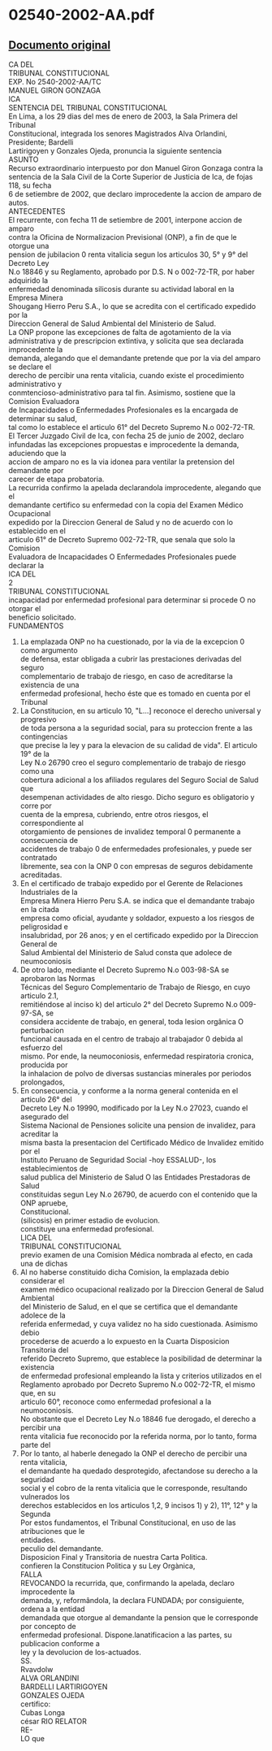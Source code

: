 
02540-2002-AA.pdf
=================
  
[Documento original](https://tc.gob.pe/jurisprudencia/2003/02540-2002-AA.pdf)  
---  
CA DEL  
TRIBUNAL CONSTITUCIONAL  
EXP. No 2540-2002-AA/TC  
MANUEL GIRON GONZAGA  
ICA  
SENTENCIA DEL TRIBUNAL CONSTITUCIONAL  
En Lima, a los 29 dias del mes de enero de 2003, la Sala Primera del Tribunal  
Constitucional, integrada los senores Magistrados Alva Orlandini, Presidente; Bardelli  
Lartirigoyen y Gonzales Ojeda, pronuncia la siguiente sentencia  
ASUNTO  
Recurso extraordinario interpuesto por don Manuel Giron Gonzaga contra la  
sentencia de la Sala Civil de la Corte Superior de Justicia de Ica, de fojas 118, su fecha  
6 de setiembre de 2002, que declaro improcedente la accion de amparo de autos.  
ANTECEDENTES  
El recurrente, con fecha 11 de setiembre de 2001, interpone accion de amparo  
contra la Oficina de Normalizacion Previsional (ONP), a fin de que le otorgue una  
pension de jubilacion 0 renta vitalicia segun los articulos 30, 5° y 9° del Decreto Ley  
N.o 18846 y su Reglamento, aprobado por D.S. N o 002-72-TR, por haber adquirido la  
enfermedad denominada silicosis durante su actividad laboral en la Empresa Minera  
Shougang Hierro Peru S.A., lo que se acredita con el certificado expedido por la  
Direccion General de Salud Ambiental del Ministerio de Salud.  
La ONP propone las excepciones de falta de agotamiento de la via  
administrativa y de prescripcion extintiva, y solicita que sea declarada improcedente la  
demanda, alegando que el demandante pretende que por la via del amparo se declare el  
derecho de percibir una renta vitalicia, cuando existe el procedimiento administrativo y  
conmtencioso-administrativo para tal fin. Asimismo, sostiene que la Comision Evaluadora  
de Incapacidades o Enfermedades Profesionales es la encargada de determinar su salud,  
tal como lo establece el articulo 61° del Decreto Supremo N.o 002-72-TR.  
El Tercer Juzgado Civil de Ica, con fecha 25 de junio de 2002, declaro  
infundadas las excepciones propuestas e improcedente la demanda, aduciendo que la  
accion de amparo no es la via idonea para ventilar la pretension del demandante por  
carecer de etapa probatoria.  
La recurrida confirmo la apelada declarandola improcedente, alegando que el  
demandante certifico su enfermedad con la copia del Examen Médico Ocupacional  
expedido por la Direccion General de Salud y no de acuerdo con lo establecido en el  
articulo 61° de Decreto Supremo 002-72-TR, que senala que solo la Comision  
Evaluadora de Incapacidades O Enfermedades Profesionales puede declarar la  
ICA DEL  
2  
TRIBUNAL CONSTITUCIONAL  
incapacidad por enfermedad profesional para determinar si procede O no otorgar el  
beneficio solicitado.  
FUNDAMENTOS  
1. La emplazada ONP no ha cuestionado, por la via de la excepcion 0 como argumento  
de defensa, estar obligada a cubrir las prestaciones derivadas del seguro  
complementario de trabajo de riesgo, en caso de acreditarse la existencia de una  
enfermedad profesional, hecho éste que es tomado en cuenta por el Tribunal  
2. La Constitucion, en su articulo 10, "L...] reconoce el derecho universal y progresivo  
de toda persona a la seguridad social, para su proteccion frente a las contingencias  
que precise la ley y para la elevacion de su calidad de vida". El articulo 19° de la  
Ley N.o 26790 creo el seguro complementario de trabajo de riesgo como una  
cobertura adicional a los afiliados regulares del Seguro Social de Salud que  
desempenan actividades de alto riesgo. Dicho seguro es obligatorio y corre por  
cuenta de la empresa, cubriendo, entre otros riesgos, el correspondiente al  
otorgamiento de pensiones de invalidez temporal 0 permanente a consecuencia de  
accidentes de trabajo 0 de enfermedades profesionales, y puede ser contratado  
libremente, sea con la ONP 0 con empresas de seguros debidamente acreditadas.  
3. En el certificado de trabajo expedido por el Gerente de Relaciones Industriales de la  
Empresa Minera Hierro Peru S.A. se indica que el demandante trabajo en la citada  
empresa como oficial, ayudante y soldador, expuesto a los riesgos de peligrosidad e  
insalubridad, por 26 anos; y en el certificado expedido por la Direccion General de  
Salud Ambiental del Ministerio de Salud consta que adolece de neumoconiosis  
4. De otro lado, mediante el Decreto Supremo N.o 003-98-SA se aprobaron las Normas  
Técnicas del Seguro Complementario de Trabajo de Riesgo, en cuyo articulo 2.1,  
remitiéndose al inciso k) del articulo 2° del Decreto Supremo N.o 009-97-SA, se  
considera accidente de trabajo, en general, toda lesion orgânica O perturbacion  
funcional causada en el centro de trabajo al trabajador 0 debida al esfuerzo del  
mismo. Por ende, la neumoconiosis, enfermedad respiratoria cronica, producida por  
la inhalacion de polvo de diversas sustancias minerales por periodos prolongados,  
5. En consecuencia, y conforme a la norma general contenida en el articulo 26° del  
Decreto Ley N.o 19990, modificado por la Ley N.o 27023, cuando el asegurado del  
Sistema Nacional de Pensiones solicite una pension de invalidez, para acreditar la  
misma basta la presentacion del Certificado Médico de Invalidez emitido por el  
Instituto Peruano de Seguridad Social -hoy ESSALUD-, los establecimientos de  
salud publica del Ministerio de Salud O las Entidades Prestadoras de Salud  
constituidas segun Ley N.o 26790, de acuerdo con el contenido que la ONP apruebe,  
Constitucional.  
(silicosis) en primer estadio de evolucion.  
constituye una enfermedad profesional.  
LICA DEL  
TRIBUNAL CONSTITUCIONAL  
previo examen de una Comision Médica nombrada al efecto, en cada una de dichas  
6. Al no haberse constituido dicha Comision, la emplazada debio considerar el  
examen médico ocupacional realizado por la Direccion General de Salud Ambiental  
del Ministerio de Salud, en el que se certifica que el demandante adolece de la  
referida enfermedad, y cuya validez no ha sido cuestionada. Asimismo debio  
procederse de acuerdo a lo expuesto en la Cuarta Disposicion Transitoria del  
referido Decreto Supremo, que establece la posibilidad de determinar la existencia  
de enfermedad profesional empleando la lista y criterios utilizados en el  
Reglamento aprobado por Decreto Supremo N.o 002-72-TR, el mismo que, en su  
articulo 60°, reconoce como enfermedad profesional a la neumoconiosis.  
No obstante que el Decreto Ley N.o 18846 fue derogado, el derecho a percibir una  
renta vitalicia fue reconocido por la referida norma, por lo tanto, forma parte del  
7. Por lo tanto, al haberle denegado la ONP el derecho de percibir una renta vitalicia,  
el demandante ha quedado desprotegido, afectandose su derecho a la seguridad  
social y el cobro de la renta vitalicia que le corresponde, resultando vulnerados los  
derechos establecidos en los articulos 1,2, 9 incisos 1) y 2), 11°, 12° y la Segunda  
Por estos fundamentos, el Tribunal Constitucional, en uso de las atribuciones que le  
entidades.  
peculio del demandante.  
Disposicion Final y Transitoria de nuestra Carta Politica.  
confieren la Constitucion Politica y su Ley Orgànica,  
FALLA  
REVOCANDO la recurrida, que, confirmando la apelada, declaro improcedente la  
demanda, y, reformândola, la declara FUNDADA; por consiguiente, ordena a la entidad  
demandada que otorgue al demandante la pension que le corresponde por concepto de  
enfermedad profesional. Dispone.lanatificacion a las partes, su publicacion conforme a  
ley y la devolucion de los-actuados.  
SS.  
Rvavdolw  
ALVA ORLANDINI  
BARDELLI LARTIRIGOYEN  
GONZALES OJEDA  
certifico:  
Cubas Longa  
césar RIO RELATOR  
RE-  
LO que